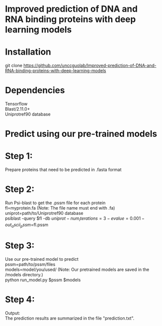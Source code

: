 # Improved prediction of DNA and RNA binding proteins with deep learning models

# Installation
git clone https://github.com/unccguolab/Improved-prediction-of-DNA-and-RNA-binding-proteins-with-deep-learning-models

# Dependencies
Tensorflow \
Blast/2.11.0+ \
Uniprotref90 database

# Predict using our pre-trained models

# Step 1: 
Prepare proteins that need to be predicted in .fasta format
# Step 2: 
Run Psi-blast to get the .pssm file for each protein \
fl=myprotein.fa (Note: The file name must end with .fa) \
uniprot=path/to/Uniprotref90 database \
psiblast -query $fl -db $uniprot -num_iterations=3 -evalue=0.001 -out_ascii_pssm=$fl.pssm
# Step 3: 
Use our pre-trained model to predict \
pssm=path/to/pssm/files \
models=model/you/used/ (Note: Our pretrained models are saved in the /models directory.) \
python run_model.py $pssm $models
# Step 4: 
Output: \
The prediction results are summarized in the file "prediction.txt".

